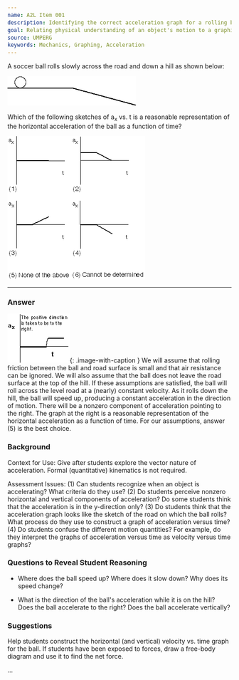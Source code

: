 ```yaml
---
name: A2L Item 001
description: Identifying the correct acceleration graph for a rolling ball on an incline.
goal: Relating physical understanding of an object's motion to a graphical representation of acceleration.
source: UMPERG
keywords: Mechanics, Graphing, Acceleration
---
```


A soccer ball rolls slowly across the road and down a hill as shown below:

![item001_fig1.gif](../images/item001_fig1.gif)

Which of the following sketches of a<sub>x</sub> vs. t is a reasonable representation of the horizontal acceleration of the ball as a function of time?

![item001_fig2.gif](../images/item001_fig2.gif)


<hr/>

### Answer

![item001_fig6.gif](../images/item001_fig6.gif){: .image-with-caption } We will assume that rolling friction between the ball and road surface is small and that air resistance can be ignored. We will also assume that the ball does not leave the road surface at the top of the hill. If these assumptions are satisfied, the ball will roll across the level road at a (nearly) constant velocity. As it rolls down the hill, the ball will speed up, producing a constant acceleration in the direction of motion. There will be a nonzero component of acceleration pointing to the right. The graph at the right is a reasonable representation of the horizontal acceleration as a function of time. For our assumptions, answer (5) is the best choice.

### Background

Context for Use: Give after students explore the vector nature of acceleration. Formal (quantitative) kinematics is not required.

Assessment Issues: (1) Can students recognize when an object is accelerating? What criteria do they use? (2) Do students perceive nonzero horizontal and vertical components of acceleration? Do some students think that the acceleration is in the y-direction only? (3) Do students think that the acceleration graph looks like the sketch of the road on which the ball rolls? What process do they use to construct a graph of acceleration versus time? (4) Do students confuse the different motion quantities? For example, do they interpret the graphs of acceleration versus time as velocity versus time graphs?

### Questions to Reveal Student Reasoning

* Where does the ball speed up? Where does it slow down? Why does its speed change?

* What is the direction of the ball's acceleration while it is on the hill? Does the ball accelerate to the right? Does the ball accelerate vertically?

### Suggestions

Help students construct the horizontal (and vertical) velocity vs. time graph for the ball. If students have been exposed to forces, draw a free-body diagram and use it to find the net force.

...
